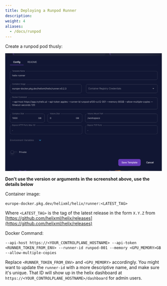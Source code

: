 ```yaml
---
title: Deploying a Runpod Runner
description:
weight: 4
aliases:
  - /docs/runpod
---
```


Create a runpod pod thusly:

![](runpod.png)

**Don't use the version or arguments in the screenshot above, use the details below**

Container image:
```
europe-docker.pkg.dev/helixml/helix/runner:<LATEST_TAG>
```

Where `<LATEST_TAG>` is the tag of the latest release in the form `X.Y.Z` from [https://github.com/helixml/helix/releases](https://github.com/helixml/helix/releases)

Docker Command:
```
--api-host https://<YOUR_CONTROLPLANE_HOSTNAME> --api-token <RUNNER_TOKEN_FROM_ENV> --runner-id runpod-001 --memory <GPU_MEMORY>GB --allow-multiple-copies
```

Replace `<RUNNER_TOKEN_FROM_ENV>` and `<GPU_MEMORY>` accordingly. You might want to update the `runner-id` with a more descriptive name, and make sure it's unique. That ID will show up in the helix dashboard at `https://<YOUR_CONTROLPLANE_HOSTNAME>/dashboard` for admin users.
